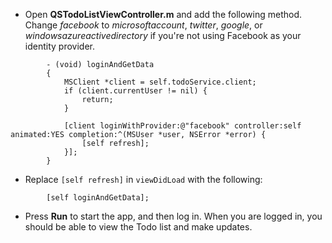 * Open **QSTodoListViewController.m** and add the following method. Change _facebook_ to _microsoftaccount_, _twitter_, _google_, or _windowsazureactivedirectory_ if you're not using Facebook as your identity provider.

```
        - (void) loginAndGetData
        {
            MSClient *client = self.todoService.client;
            if (client.currentUser != nil) {
                return;
            }

            [client loginWithProvider:@"facebook" controller:self animated:YES completion:^(MSUser *user, NSError *error) {
                [self refresh];
            }];
        }
```

* Replace `[self refresh]` in `viewDidLoad` with the following:

```
        [self loginAndGetData];
```

* Press  **Run** to start the app, and then log in. When you are logged in, you should be able to view the Todo list and make updates.

